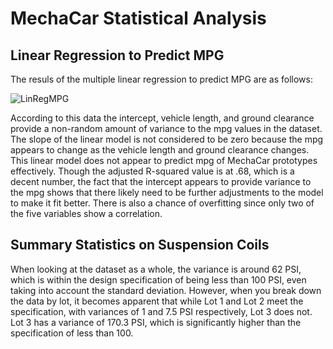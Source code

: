 # MechaCar Statistical Analysis

## Linear Regression to Predict MPG

The resuls of the multiple linear regression to predict MPG are as follows:

![LinRegMPG](https://user-images.githubusercontent.com/85318060/135897892-2b5a20ba-afdb-4d99-995d-464f9461220c.png)

According to this data the intercept, vehicle length, and ground clearance provide a non-random amount of variance to the mpg values in the dataset. The slope of the linear model is not considered to be zero because the mpg appears to change as the vehicle length and ground clearance changes. This linear model does not appear to predict mpg of MechaCar prototypes effectively. Though the adjusted R-squared value is at .68, which is a decent number, the fact that the intercept appears to provide variance to the mpg shows that there likely need to be further adjustments to the model to make it fit better. There is also a chance of overfitting since only two of the five variables show a correlation.

## Summary Statistics on Suspension Coils

When looking at the dataset as a whole, the variance is around 62 PSI, which is within the design specification of being less than 100 PSI, even taking into account the standard deviation. However, when you break down the data by lot, it becomes apparent that while Lot 1 and Lot 2 meet the specification, with variances of 1 and 7.5 PSI respectively, Lot 3 does not. Lot 3 has a variance of 170.3 PSI, which is significantly higher than the specification of less than 100.
